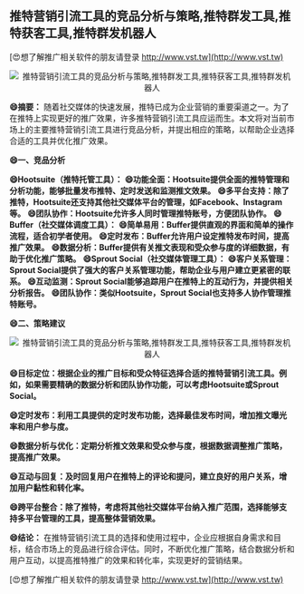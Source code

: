 ## **推特营销引流工具的竞品分析与策略,推特群发工具,推特获客工具,推特群发机器人**

[😍想了解推广相关软件的朋友请登录 http://www.vst.tw](http://www.vst.tw)

 <center><img src="https://vst.tw/MP4/tuiguang/png/5.png" alt="推特营销引流工具的竞品分析与策略,推特群发工具,推特获客工具,推特群发机器人"></center>

**😄摘要：**
随着社交媒体的快速发展，推特已成为企业营销的重要渠道之一。为了在推特上实现更好的推广效果，许多推特营销引流工具应运而生。本文将对当前市场上的主要推特营销引流工具进行竞品分析，并提出相应的策略，以帮助企业选择合适的工具并优化推广效果。

**😄一、竞品分析**

**😄Hootsuite（推特托管工具）：**
**😄功能全面：Hootsuite提供全面的推特管理和分析功能，能够批量发布推特、定时发送和监测推文效果。**
**😄多平台支持：除了推特，Hootsuite还支持其他社交媒体平台的管理，如Facebook、Instagram等。**
**😄团队协作：Hootsuite允许多人同时管理推特账号，方便团队协作。**
**😄Buffer（社交媒体调度工具）：**
**😄简单易用：Buffer提供直观的界面和简单的操作流程，适合初学者使用。**
**😄定时发布：Buffer允许用户设定推特发布时间，提高推广效果。**
**😄数据分析：Buffer提供有关推文表现和受众参与度的详细数据，有助于优化推广策略。**
**😄Sprout Social（社交媒体管理工具）：**
**😄客户关系管理：Sprout Social提供了强大的客户关系管理功能，帮助企业与用户建立更紧密的联系。**
**😄互动监测：Sprout Social能够追踪用户在推特上的互动行为，并提供相关分析报告。**
**😄团队协作：类似Hootsuite，Sprout Social也支持多人协作管理推特账号。**

**😄二、策略建议**

 <center><img src="https://vst.tw/MP4/tuiguang/png/1.png" alt="推特营销引流工具的竞品分析与策略,推特群发工具,推特获客工具,推特群发机器人"></center>

**😄目标定位：根据企业的推广目标和受众特征选择合适的推特营销引流工具。例如，如果需要精确的数据分析和团队协作功能，可以考虑Hootsuite或Sprout Social。**

**😄定时发布：利用工具提供的定时发布功能，选择最佳发布时间，增加推文曝光率和用户参与度。**

**😄数据分析与优化：定期分析推文效果和受众参与度，根据数据调整推广策略，提高推广效果。**

**😄互动与回复：及时回复用户在推特上的评论和提问，建立良好的用户关系，增加用户黏性和转化率。**

**😄跨平台整合：除了推特，考虑将其他社交媒体平台纳入推广范围，选择能够支持多平台管理的工具，提高整体营销效果。**

**😄结论：**
在推特营销引流工具的选择和使用过程中，企业应根据自身需求和目标，结合市场上的竞品进行综合评估。同时，不断优化推广策略，结合数据分析和用户互动，以提高推特推广的效果和转化率，实现更好的营销结果。

[😍想了解推广相关软件的朋友请登录 http://www.vst.tw](http://www.vst.tw)



